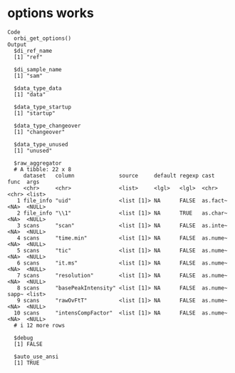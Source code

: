 # options works

    Code
      orbi_get_options()
    Output
      $di_ref_name
      [1] "ref"
      
      $di_sample_name
      [1] "sam"
      
      $data_type_data
      [1] "data"
      
      $data_type_startup
      [1] "startup"
      
      $data_type_changeover
      [1] "changeover"
      
      $data_type_unused
      [1] "unused"
      
      $raw_aggregator
      # A tibble: 22 x 8
         dataset   column              source     default regexp cast     func  args  
         <chr>     <chr>               <list>     <lgl>   <lgl>  <chr>    <chr> <list>
       1 file_info "uid"               <list [1]> NA      FALSE  as.fact~ <NA>  <NULL>
       2 file_info "\\1"               <list [1]> NA      TRUE   as.char~ <NA>  <NULL>
       3 scans     "scan"              <list [1]> NA      FALSE  as.inte~ <NA>  <NULL>
       4 scans     "time.min"          <list [1]> NA      FALSE  as.nume~ <NA>  <NULL>
       5 scans     "tic"               <list [1]> NA      FALSE  as.nume~ <NA>  <NULL>
       6 scans     "it.ms"             <list [1]> NA      FALSE  as.nume~ <NA>  <NULL>
       7 scans     "resolution"        <list [1]> NA      FALSE  as.nume~ <NA>  <NULL>
       8 scans     "basePeakIntensity" <list [1]> NA      FALSE  as.nume~ sapp~ <list>
       9 scans     "rawOvFtT"          <list [1]> NA      FALSE  as.nume~ <NA>  <NULL>
      10 scans     "intensCompFactor"  <list [1]> NA      FALSE  as.nume~ <NA>  <NULL>
      # i 12 more rows
      
      $debug
      [1] FALSE
      
      $auto_use_ansi
      [1] TRUE
      

